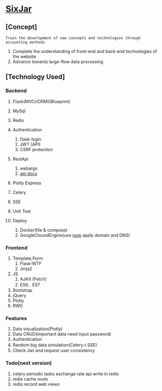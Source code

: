 # [SixJar](http://sixjar.ddns.net/)

## [Concept]
	Train the development of new concepts and technologies through accounting methods
1. Complete the understanding of front-end and back-end technologies of the website
2. Advance towards large-flow data processing

## [Technology Used]

### Backend
1. Flask(MVC)(ORM)(Blueprint) 
2. MySql
3. Redis
4. Authentication
	1. flask-login
	2. JWT (API)
	3. CSRF protection
5. RestApi 
	1. webargs 
	2. [api docs](http://sixjar.ddns.net/apispec/)
	
6. Plotly Express
7. Celery
8. SSE
9. Unit Test
10. Deploy
	1. Docker(file & compose)
	2. GoogleCloundEngine(use [noip](https://www.noip.com/) apply domain and DNS)
### Frontend
1. Template,Form 
	1. Flask-WTF
	2. Jinja2
2. JS
	1. AJAX (Fetch)
	2. ES6、ES7
3. Bootstrap
4. jQuery
5. Plotly
6. RWD

### Features
1. Data visualization(Plotly)
2. Data CRUD(important data need input password)
3. Authentication
4. Random big data simulation(Celery＋SSE)
5. Check Jwt and request user consistency 

### Todo(next version)
1. celery periodic tasks exchange rate api write in redis
2. redis cache route
3. redis record web views


